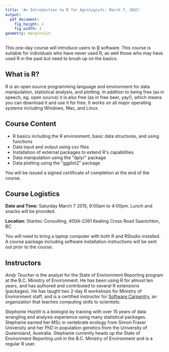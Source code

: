 ```yaml
---
title: 'An Introduction to R for Agrologists: March 7, 2015'
output:
  pdf_document:
    fig_height: 1
    fig_width: 1
geometry: margin=1in
---
```


This one-day course will introduce users to [R](http://www.r-project.org/) software. This course is suitable for individuals who have never used R, as well those who may have used R in the past but need to brush up on the basics.

## What is R?

R is an open source programming language and environment for data manipulation, statistical analysis, and plotting. In addition to being free (as in speech, eg. open source) it is also free (as in free beer, yay!), which means you can download it and use it for free. It works on all major operating systems including Windows, Mac, and Linux.

## Course Content

- R basics including the R environment, basic data structures, and using functions
- Data input and output using csv files
- Installation of external packages to extend R's capabilities
- Data manipulation using the "dplyr" package
- Data plotting using the "ggplot2" package

You will be issued a signed certificate of completion at the end of the course.

## Course Logistics

**Date and Time:** Saturday March 7 2015, 9:00am to 4:00pm. Lunch and snacks will be provided.

**Location:** Stantec Consulting, 400A-2261 Keating Cross Road Saanichton, BC

You will need to bring a laptop computer with both R and RStudio installed. A course package including software installation instructions will be sent out prior to the course.

## Instructors

*Andy Teucher* is the analyst for the State of Environment Reporting program at the B.C. Ministry of Environment. He has been using R for almost ten years, and has authored and contributed to several R extensions (packages). He has taught two 2-day R workshops for Ministry of Environment staff, and is a certified instructor for [Software Carpentry](http://www.software-carpentry.org), an organization that teaches computing skills to scientists.

*Stephanie Hazlitt* is a biologist by training with over 15 years of data wrangling and analysis experience using many statistical packages. Stephanie earned her MSc in vertebrate ecology from Simon Fraser University and her PhD in population genetics from the University of Queensland, Australia. Stephanie currently heads up the State of Environment Reporting unit in the B.C. Ministry of Environment and is a regular R user.
